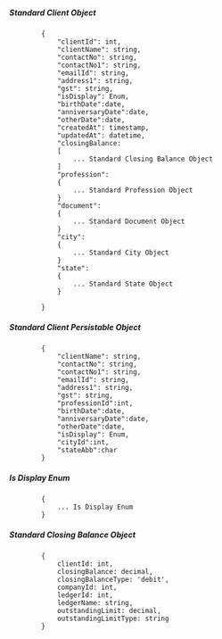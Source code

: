 ##### Standard Client Object

            {
                "clientId": int,
                "clientName": string,
				"contactNo": string,
				"contactNo1": string,
				"emailId": string,
				"address1": string,
				"gst": string,
				"isDisplay": Enum,
				"birthDate":date,
				"anniversaryDate":date,
				"otherDate":date,
				"createdAt": timestamp,
				"updatedAt": datetime,
				"closingBalance:
				[
					... Standard Closing Balance Object
				]
				"profession":
				{
					... Standard Profession Object
				}
				"document":
				{
					... Standard Document Object
				}
				"city": 
				{
					... Standard City Object
				}
				"state": 
				{
					... Standard State Object
				}
                
            }

##### Standard Client Persistable Object

 			{
            	"clientName": string,
				"contactNo": string,
				"contactNo1": string,
				"emailId": string,
				"address1": string,
				"gst": string,
				"professionId":int,
				"birthDate":date,
				"anniversaryDate":date,
				"otherDate":date,
				"isDisplay": Enum,
				"cityId":int, 
				"stateAbb":char
			}
			
#####  Is Display Enum
			{
				... Is Display Enum
			}
##### Standard Closing Balance Object
			{
				clientId: int,
				closingBalance: decimal,
				closingBalanceType: 'debit',
				companyId: int,
				ledgerId: int,
				ledgerName: string,
				outstandingLimit: decimal,
				outstandingLimitType: string
			}